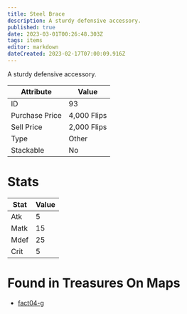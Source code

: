 ```yaml
---
title: Steel Brace
description: A sturdy defensive accessory.
published: true
date: 2023-03-01T00:26:48.303Z
tags: items
editor: markdown
dateCreated: 2023-02-17T07:00:09.916Z
---
```


A sturdy defensive accessory.

|Attribute|Value|
|-|-|
|ID|93|
|Purchase Price|4,000 Flips|
|Sell Price|2,000 Flips|
|Type|Other|
|Stackable|No|

# Stats
|Stat|Value|
|-|-|
|Atk|5|
|Matk|15|
|Mdef|25|
|Crit|5|

# Found in Treasures On Maps
 * [fact04-g](/maps/fact04-g)